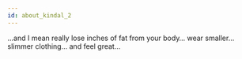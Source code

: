 ```yaml
---
id: about_kindal_2
---
```


...and I mean really lose inches of fat from your body… wear smaller... slimmer clothing... and feel great...
